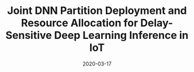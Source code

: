 ---
title: "Joint DNN Partition Deployment and Resource Allocation for Delay-Sensitive Deep Learning Inference in IoT"
authors:
- Wenchen He
- Shaoyong Guo
- Song Guo
- Xuesong Qiu
- Feng Qi

date: "2020-03-17"
doi: "10.1109/JIOT.2020.2981338"

# Publication type.
# 1 = Conference paper; 2 = Journal article;
# 3 = Preprint Paper; 4 = Report; 5 = Book; 6 = Book section;
# 7 = Thesis; 8 = Patent
publication_types: ["2"]

# Publication name and optional abbreviated publication name.
publication: "*IEEE Internet of Things Journal*"
publication_short: "IoTJ"

url_pdf: https://ieeexplore.ieee.org/document/9039590
# url_code: ''
# url_dataset: ''
# url_poster: ''
# url_project: ''
# url_slides: ''
# url_video: ''

---